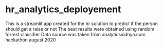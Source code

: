 # hr_analytics_deployement
This is a streamlit app created for the hr solution to predict if the person should get a raise or not 
The best results were obtained using random forrest classifier 
Data source was taken from analyticsvidhya.com hackathon august 2020 

